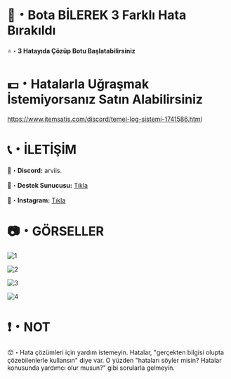 # 🤖・Bota BİLEREK 3 Farklı Hata Bırakıldı
⭐・**3 Hatayıda Çözüp Botu Başlatabilirsiniz**
#
#

# 💵・Hatalarla Uğraşmak İstemiyorsanız Satın Alabilirsiniz
https://www.itemsatis.com/discord/temel-log-sistemi-1741586.html
# 
#

# 📞・İLETİŞİM
💙・**Discord:** arviis.

🔗・**Destek Sunucusu:** [Tıkla](https://discord.gg/aVBCqTU4PZ)

💜・**Instagram:** [Tıkla](https://www.instagram.com/al.kann0/)
#
#

# 📷・GÖRSELLER
![1](https://github.com/user-attachments/assets/3780466c-d410-44de-b61a-c256c2448660)

![2](https://github.com/user-attachments/assets/14686fe8-acf8-44f2-a144-d42f65fbcc49)

![3](https://github.com/user-attachments/assets/0d5eec13-25ab-4ee0-87e3-7d7ca9bd4042)

![4](https://github.com/user-attachments/assets/21424842-05ed-4982-8c23-07fb08ee2cbb)

# ❗・NOT
😙・Hata çözümleri için yardım istemeyin. Hatalar, "gerçekten bilgisi olupta çözebilenlerle kullansın" diye var. O yüzden "hataları söyler misin? Hatalar konusunda yardımcı olur musun?" gibi sorularla gelmeyin.
